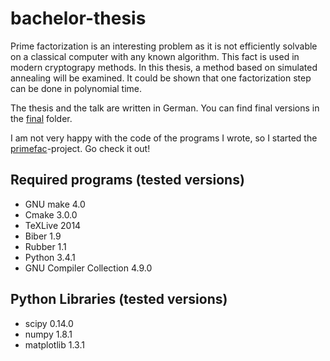 # bachelor-thesis
Prime factorization is an interesting problem as it is not efficiently solvable on a classical computer with any known algorithm. This fact is used in modern cryptograpy methods. In this thesis, a method based on simulated annealing will be examined. It could be shown that one factorization step can be done in polynomial time.

The thesis and the talk are written in German. You can find final versions in the [final](https://github.com/f-koehler/bachelor-thesis/tree/master/final) folder.

I am not very happy with the code of the programs I wrote, so I started the [primefac](https://github.com/f-koehler/primefac)-project. Go check it out!

## Required programs (tested versions)
* GNU make 4.0
* Cmake 3.0.0
* TeXLive 2014
* Biber 1.9
* Rubber 1.1
* Python 3.4.1
* GNU Compiler Collection 4.9.0

## Python Libraries (tested versions)
* scipy 0.14.0
* numpy 1.8.1
* matplotlib 1.3.1
